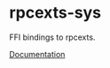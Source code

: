 # rpcexts-sys #
FFI bindings to rpcexts.

[Documentation](https://retep998.github.io/doc/rpcexts-sys/)
